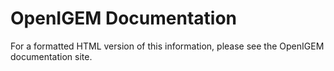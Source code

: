 # OpenIGEM Documentation

For a formatted HTML version of this information, please see
the OpenIGEM documentation site.
